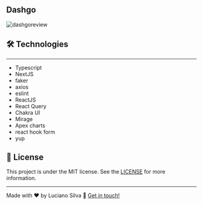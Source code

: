 ## Dashgo
![dashgoreview](https://user-images.githubusercontent.com/46464433/150594962-66ebc1af-6b5d-46fb-9cfc-55e571bb11d2.gif)

## 🛠 Technologies
---
- Typescript
- NextJS
- faker
- axios
- eslint
- ReactJS
- React Query
- Chakra UI
- Mirage
- Apex charts
- react hook form
- yup

## :memo: License
This project is under the MIT license. See the [LICENSE](https://github.com/Luciano-Ferreira/Dashgo/blob/main/LICENSE) for more information.

---

Made with ♥ by Luciano Silva :wave: [Get in touch!](https://www.linkedin.com/in/lucianof-silva/)
